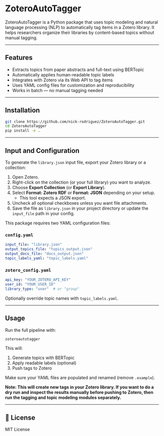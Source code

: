 

# ZoteroAutoTagger

ZoteroAutoTagger is a Python package that uses topic modeling and natural language processing (NLP) to automatically tag items in a Zotero library. It helps researchers organize their libraries by content-based topics without manual tagging.

---

## Features

- Extracts topics from paper abstracts and full-text using BERTopic
- Automatically applies human-readable topic labels
- Integrates with Zotero via its Web API to tag items
- Uses YAML config files for customization and reproducibility
- Works in batch — no manual tagging needed

---

## Installation

```bash
git clone https://github.com/nick-rodriguez/ZoteroAutoTagger.git
cd ZoteroAutoTagger
pip install -e .
```

---

## Input and Configuration




To generate the `library.json` input file, export your Zotero library or a collection:

1. Open Zotero.
2. Right-click on the collection (or your full library) you want to analyze.
3. Choose **Export Collection** (or **Export Library**).
4. Select **Format: Zotero RDF** or **Format: JSON** depending on your setup.
   - This tool expects a JSON export.
5. Uncheck all optional checkboxes unless you want file attachments.
6. Save the file as `library.json` in your project directory or update the `input_file` path in your config.

This package requires two YAML configuration files:

### `config.yaml`

```yaml
input_file: "library.json"
output_topics_file: "topics_output.json"
output_docs_file: "docs_output.json"
topic_labels_yaml: "topic_labels.yaml"
```

### `zotero_config.yaml`

```yaml
api_key: "YOUR_ZOTERO_API_KEY"
user_id: "YOUR_USER_ID"
library_type: "user"  # or "group"
```

Optionally override topic names with `topic_labels.yaml`.

---

## Usage

Run the full pipeline with:

```bash
zoteroautotagger
```

This will:
1. Generate topics with BERTopic
2. Apply readable labels (optional)
3. Push tags to Zotero

Make sure your YAML files are populated and renamed (remove `.example`).

**Note: This will create new tags in your Zotero library. If you want to do a dry run and inspect the results manually before pushing to Zotero, then run the tagging and topic modeling modules separately.** 

---

## 📝 License

MIT License

